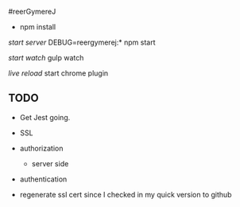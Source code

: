 #reerGymereJ

* npm install

*start server*
DEBUG=reergymerej:* npm start

*start watch*
gulp watch

*live reload*
start chrome plugin

## TODO

* Get Jest going.
* SSL
* authorization
    - server side
* authentication

* regenerate ssl cert since I checked in my quick version to github